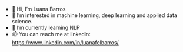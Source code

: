 - 👋 Hi, I’m Luana Barros
- 👀 I’m interested in machine learning, deep learning and applied data science.
- 🌱 I’m currently learning NLP
- 📫 You can reach me at linkedin: https://www.linkedin.com/in/luanafelbarros/

<!---
httplups/httplups is a ✨ special ✨ repository because its `README.md` (this file) appears on your GitHub profile.
You can click the Preview link to take a look at your changes.
--->
